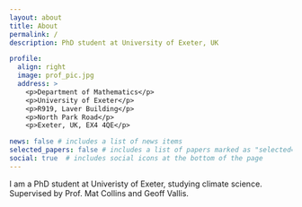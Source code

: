 ```yaml
---
layout: about
title: About
permalink: /
description: PhD student at University of Exeter, UK

profile:
  align: right
  image: prof_pic.jpg
  address: >
    <p>Department of Mathematics</p>
    <p>University of Exeter</p>
    <p>R919, Laver Building</p>
    <p>North Park Road</p>
    <p>Exeter, UK, EX4 4QE</p>

news: false # includes a list of news items
selected_papers: false # includes a list of papers marked as "selected={true}"
social: true  # includes social icons at the bottom of the page
---
```

<!---
Write your biography here. Tell the world about yourself. Link to your favorite [subreddit](http://reddit.com){:target="\_blank"}. You can put a picture in, too. The code is already in, just name your picture `prof_pic.jpg` and put it in the `img/` folder.

Put your address / P.O. box / other info right below your picture. You can also disable any these elements by editing `profile` property of the YAML header of your `_pages/about.md`. Edit `_bibliography/papers.bib` and Jekyll will render your [publications page](/al-folio/publications/) automatically.

Link to your social media connections, too. This theme is set up to use [Font Awesome icons](http://fortawesome.github.io/Font-Awesome/){:target="\_blank"} and [Academicons](https://jpswalsh.github.io/academicons/){:target="\_blank"}, like the ones below. Add your Facebook, Twitter, LinkedIn, Google Scholar, or just disable all of them.
-->
I am a PhD student at Univeristy of Exeter, studying climate science. Supervised by Prof. Mat Collins and Geoff Vallis.
